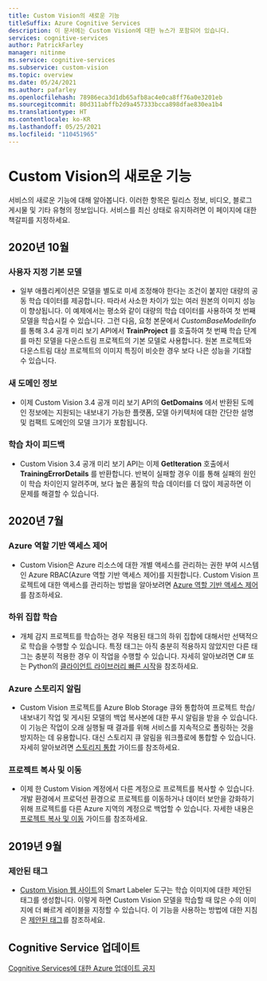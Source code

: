 ```yaml
---
title: Custom Vision의 새로운 기능
titleSuffix: Azure Cognitive Services
description: 이 문서에는 Custom Vision에 대한 뉴스가 포함되어 있습니다.
services: cognitive-services
author: PatrickFarley
manager: nitinme
ms.service: cognitive-services
ms.subservice: custom-vision
ms.topic: overview
ms.date: 05/24/2021
ms.author: pafarley
ms.openlocfilehash: 78986eca3d1db65afb8ac4e0ca8ff76a0e3201eb
ms.sourcegitcommit: 80d311abffb2d9a457333bcca898dfae830ea1b4
ms.translationtype: HT
ms.contentlocale: ko-KR
ms.lasthandoff: 05/25/2021
ms.locfileid: "110451965"
---
```

# <a name="whats-new-in-custom-vision"></a>Custom Vision의 새로운 기능

서비스의 새로운 기능에 대해 알아봅니다. 이러한 항목은 릴리스 정보, 비디오, 블로그 게시물 및 기타 유형의 정보입니다. 서비스를 최신 상태로 유지하려면 이 페이지에 대한 책갈피를 지정하세요.


## <a name="october-2020"></a>2020년 10월 

### <a name="custom-base-model"></a>사용자 지정 기본 모델

- 일부 애플리케이션은 모델을 별도로 미세 조정해야 한다는 조건이 붙지만 대량의 공동 학습 데이터를 제공합니다. 따라서 사소한 차이가 있는 여러 원본의 이미지 성능이 향상됩니다. 이 예제에서는 평소와 같이 대량의 학습 데이터를 사용하여 첫 번째 모델을 학습시킬 수 있습니다. 그런 다음, 요청 본문에서 _CustomBaseModelInfo_ 를 통해 3.4 공개 미리 보기 API에서 **TrainProject** 를 호출하여 첫 번째 학습 단계를 마친 모델을 다운스트림 프로젝트의 기본 모델로 사용합니다. 원본 프로젝트와 다운스트림 대상 프로젝트의 이미지 특징이 비슷한 경우 보다 나은 성능을 기대할 수 있습니다. 

### <a name="new-domain-information"></a>새 도메인 정보

- 이제 Custom Vision 3.4 공개 미리 보기 API의 **GetDomains** 에서 반환된 도메인 정보에는 지원되는 내보내기 가능한 플랫폼, 모델 아키텍처에 대한 간단한 설명 및 컴팩트 도메인의 모델 크기가 포함됩니다.

### <a name="training-divergence-feedback"></a>학습 차이 피드백

- Custom Vision 3.4 공개 미리 보기 API는 이제 **GetIteration** 호출에서 **TrainingErrorDetails** 를 반환합니다. 반복이 실패할 경우 이를 통해 실패의 원인이 학습 차이인지 알려주며, 보다 높은 품질의 학습 데이터를 더 많이 제공하면 이 문제를 해결할 수 있습니다.

## <a name="july-2020"></a>2020년 7월

### <a name="azure-role-based-access-control"></a>Azure 역할 기반 액세스 제어

* Custom Vision은 Azure 리소스에 대한 개별 액세스를 관리하는 권한 부여 시스템인 Azure RBAC(Azure 역할 기반 액세스 제어)를 지원합니다. Custom Vision 프로젝트에 대한 액세스를 관리하는 방법을 알아보려면 [Azure 역할 기반 액세스 제어](./role-based-access-control.md)를 참조하세요.

### <a name="subset-training"></a>하위 집합 학습

* 개체 감지 프로젝트를 학습하는 경우 적용된 태그의 하위 집합에 대해서만 선택적으로 학습을 수행할 수 있습니다. 특정 태그는 아직 충분히 적용하지 않았지만 다른 태그는 충분히 적용한 경우 이 작업을 수행할 수 있습니다. 자세히 알아보려면 C# 또는 Python의 [클라이언트 라이브러리 빠른 시작](./quickstarts/object-detection.md)을 참조하세요.

### <a name="azure-storage-notifications"></a>Azure 스토리지 알림

* Custom Vision 프로젝트를 Azure Blob Storage 큐와 통합하여 프로젝트 학습/내보내기 작업 및 게시된 모델의 백업 복사본에 대한 푸시 알림을 받을 수 있습니다. 이 기능은 작업이 오래 실행될 때 결과를 위해 서비스를 지속적으로 폴링하는 것을 방지하는 데 유용합니다. 대신 스토리지 큐 알림을 워크플로에 통합할 수 있습니다. 자세히 알아보려면 [스토리지 통합](./storage-integration.md) 가이드를 참조하세요.

### <a name="copy-and-move-projects"></a>프로젝트 복사 및 이동

* 이제 한 Custom Vision 계정에서 다른 계정으로 프로젝트를 복사할 수 있습니다. 개발 환경에서 프로덕션 환경으로 프로젝트를 이동하거나 데이터 보안을 강화하기 위해 프로젝트를 다른 Azure 지역의 계정으로 백업할 수 있습니다. 자세한 내용은 [프로젝트 복사 및 이동](./copy-move-projects.md) 가이드를 참조하세요.

## <a name="september-2019"></a>2019년 9월

### <a name="suggested-tags"></a>제안된 태그

* [Custom Vision 웹 사이트](https://www.customvision.ai/)의 Smart Labeler 도구는 학습 이미지에 대한 제안된 태그를 생성합니다. 이렇게 하면 Custom Vision 모델을 학습할 때 많은 수의 이미지에 더 빠르게 레이블을 지정할 수 있습니다. 이 기능을 사용하는 방법에 대한 지침은 [제안된 태그](./suggested-tags.md)를 참조하세요.

## <a name="cognitive-service-updates"></a>Cognitive Service 업데이트

[Cognitive Services에 대한 Azure 업데이트 공지](https://azure.microsoft.com/updates/?product=cognitive-services)
